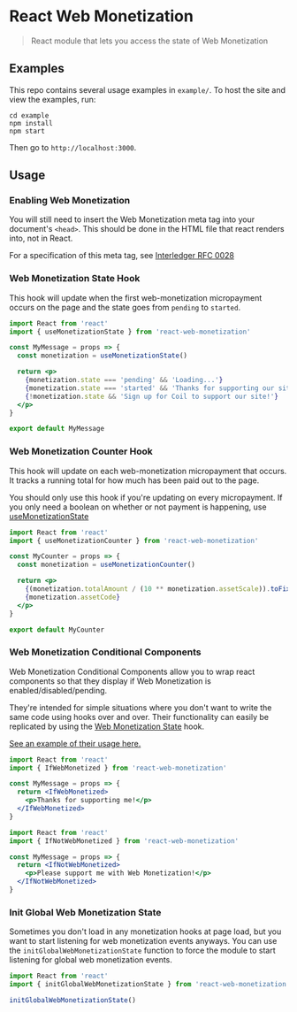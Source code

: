 # React Web Monetization
> React module that lets you access the state of Web Monetization

## Examples

This repo contains several usage examples in `example/`. To host the site and
view the examples, run:

```
cd example
npm install
npm start
```

Then go to `http://localhost:3000`.

## Usage

### Enabling Web Monetization

You will still need to insert the Web Monetization meta tag into your
document's `<head>`. This should be done in the HTML file that react renders
into, not in React.

For a specification of this meta tag, see [Interledger RFC
0028](https://github.com/interledger/rfcs/blob/master/0028-web-monetization/0028-web-monetization.md)

### Web Monetization State Hook

This hook will update when the first web-monetization micropayment occurs on the page and the state goes from `pending` to `started`.

```jsx
import React from 'react'
import { useMonetizationState } from 'react-web-monetization'

const MyMessage = props => {
  const monetization = useMonetizationState()

  return <p>
    {monetization.state === 'pending' && 'Loading...'}
    {monetization.state === 'started' && 'Thanks for supporting our site!'}
    {!monetization.state && 'Sign up for Coil to support our site!'}
  </p>
}

export default MyMessage
```

### Web Monetization Counter Hook

This hook will update on each web-monetization micropayment that occurs. It
tracks a running total for how much has been paid out to the page.

You should only use this hook if you're updating on every micropayment. If you
only need a boolean on whether or not payment is happening, use
[useMonetizationState](#web-monetization-state-hook)

```jsx
import React from 'react'
import { useMonetizationCounter } from 'react-web-monetization'

const MyCounter = props => {
  const monetization = useMonetizationCounter()

  return <p>
    {(monetization.totalAmount / (10 ** monetization.assetScale)).toFixed(monetization.assetScale)}
    {monetization.assetCode}
  </p>
}

export default MyCounter
```

### Web Monetization Conditional Components

Web Monetization Conditional Components allow you to wrap react components so
that they display if Web Monetization is enabled/disabled/pending.

They're intended for simple situations where you don't want to write the same
code using hooks over and over. Their functionality can easily be replicated by
using the [Web Monetization State](#web-monetization-state) hook.

[See an example of their usage here.](example/src/Conditional.js)

```jsx
import React from 'react'
import { IfWebMonetized } from 'react-web-monetization'

const MyMessage = props => {
  return <IfWebMonetized>
    <p>Thanks for supporting me!</p>
  </IfWebMonetized>
}
```

```jsx
import React from 'react'
import { IfNotWebMonetized } from 'react-web-monetization'

const MyMessage = props => {
  return <IfNotWebMonetized>
    <p>Please support me with Web Monetization!</p>
  </IfNotWebMonetized>
}
```

### Init Global Web Monetization State

Sometimes you don't load in any monetization hooks at page load, but you want
to start listening for web monetization events anyways. You can use the
`initGlobalWebMonetizationState` function to force the module to start
listening for global web monetization events.

```jsx
import React from 'react'
import { initGlobalWebMonetizationState } from 'react-web-monetization'

initGlobalWebMonetizationState()
```
